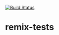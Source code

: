 [![Build Status](https://travis-ci.org/ethereum/remix-tests.svg?branch=master)](https://travis-ci.org/ethereum/remix-tests)

# remix-tests
